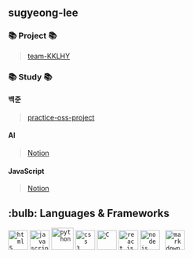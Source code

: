 
## sugyeong-lee

### 📚 Project 📚
> [team-KKLHY](https://github.com/sugyeong-lee/team-KKLHY.git)  

### 📚 Study 📚
#### 백준
> [practice-oss-project](https://github.com/sugyeong-lee/practice-oss-project.git)  
#### AI
> [Notion](https://www.notion.so/Suza-s-Library-2dd4e6f7220d49d0b1946206c240e7e3)
#### JavaScript
> [Notion](https://www.notion.so/Suza-s-Library-2dd4e6f7220d49d0b1946206c240e7e3)

<h2>:bulb: Languages & Frameworks</h2>
<code><img title="HTML 5" alt="html5" width="40px" src="https://cdn.jsdelivr.net/gh/devicons/devicon/icons/html5/html5-original.svg" /></code>
<code><img title="JavaScript" alt="javascript" width="40px" src="https://cdn.jsdelivr.net/gh/devicons/devicon/icons/javascript/javascript-original.svg" /></code>
<code><img title="Python" alt="python" width="45px" src="https://cdn.jsdelivr.net/gh/devicons/devicon/icons/python/python-original.svg" /></code>
<code><img title="CSS 3" alt="css 3" width="40px" src="https://cdn.jsdelivr.net/gh/devicons/devicon/icons/css3/css3-original.svg" /></code>
<code><img title="C" alt="C" width="40px" src="https://cdn.jsdelivr.net/gh/devicons/devicon/icons/c/c-original.svg" /></code>
<code><img title="ReactJS" alt="react js" width="40px" src="https://cdn.jsdelivr.net/gh/devicons/devicon/icons/react/react-original.svg" /></code>
<code><img title="NodeJS" alt="node js" width="40px" src="https://cdn.jsdelivr.net/gh/devicons/devicon/icons/nodejs/nodejs-original.svg" /></code>
<code> <img title="Markdown" alt="markdown" width="40px" src="https://cdn.jsdelivr.net/gh/devicons/devicon/icons/markdown/markdown-original.svg" /></code>
</br></br>
